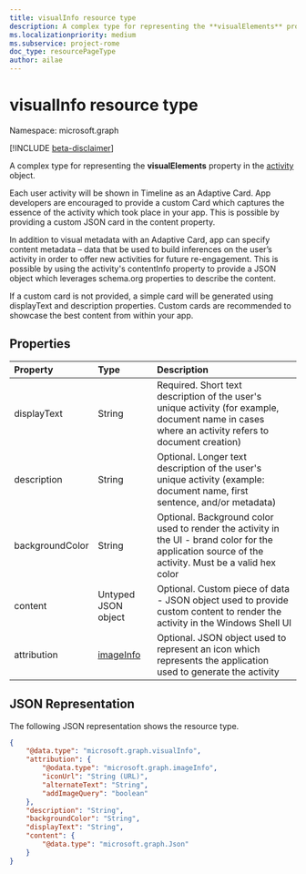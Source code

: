 ```yaml
---
title: visualInfo resource type
description: A complex type for representing the **visualElements** property in the activity object.
ms.localizationpriority: medium
ms.subservice: project-rome
doc_type: resourcePageType
author: ailae
---
```


# visualInfo resource type

Namespace: microsoft.graph

[!INCLUDE [beta-disclaimer](../../includes/beta-disclaimer.md)]

A complex type for representing the **visualElements** property in the [activity](../resources/projectrome-activity.md) object.

Each user activity will be shown in Timeline as an Adaptive Card. App developers are encouraged to provide a custom Card which captures the essence of the activity which took place in your app. This is possible by providing a custom JSON card in the content property.

In addition to visual metadata with an Adaptive Card, app can specify content metadata – data that be used to build inferences on the user’s activity in order to offer new activities for future re-engagement. This is possible by using the activity's contentInfo property to provide a JSON object which leverages schema.org properties to describe the content.

If a custom card is not provided, a simple card will be generated using displayText and description properties. Custom cards are recommended to showcase the best content from within your app.

## Properties

| Property        | Type                                               | Description                                                                                                                                          |
| :-------------- | :------------------------------------------------- | :--------------------------------------------------------------------------------------------------------------------------------------------------- |
| displayText     | String                                             | Required. Short text description of the user's unique activity (for example, document name in cases where an activity refers to document creation)   |
| description     | String                                             | Optional. Longer text description of the user's unique activity (example: document name, first sentence, and/or metadata)                            |
| backgroundColor | String                                             | Optional. Background color used to render the activity in the UI - brand color for the application source of the activity. Must be a valid hex color |
| content         | Untyped JSON object                                | Optional. Custom piece of data - JSON object used to provide custom content to render the activity in the Windows Shell UI                           |
| attribution     | [imageInfo](../resources/projectrome-imageinfo.md) | Optional. JSON object used to represent an icon which represents the application used to generate the activity                                       |

## JSON Representation

The following JSON representation shows the resource type.

<!-- {
  "blockType": "resource",
  "optionalProperties": [
    "attribution",
    "description",
    "backgroundColor",
    "content"
  ],
  "@odata.type": "microsoft.graph.visualInfo"
}-->

```json
{
    "@data.type": "microsoft.graph.visualInfo",
    "attribution": {
        "@odata.type": "microsoft.graph.imageInfo",
        "iconUrl": "String (URL)",
        "alternateText": "String",
        "addImageQuery": "boolean"
    },
    "description": "String",
    "backgroundColor": "String",
    "displayText": "String",
    "content": {
        "@data.type": "microsoft.graph.Json"
    }
}
```

<!-- uuid: 8fcb5dbc-d5aa-4681-8e31-b001d5168d79
2017-06-07 14:57:30 UTC -->

<!--
{
  "type": "#page.annotation",
  "description": "visualinfo resource",
  "keywords": "",
  "section": "documentation",
  "tocPath": "",
  "suppressions": []
}
-->
